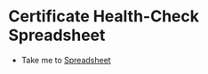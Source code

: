 # Certificate Health-Check Spreadsheet
  - Take me to [Spreadsheet](https://kodekloud.com/topic/certificate-health-check-spreadsheet/)
  
